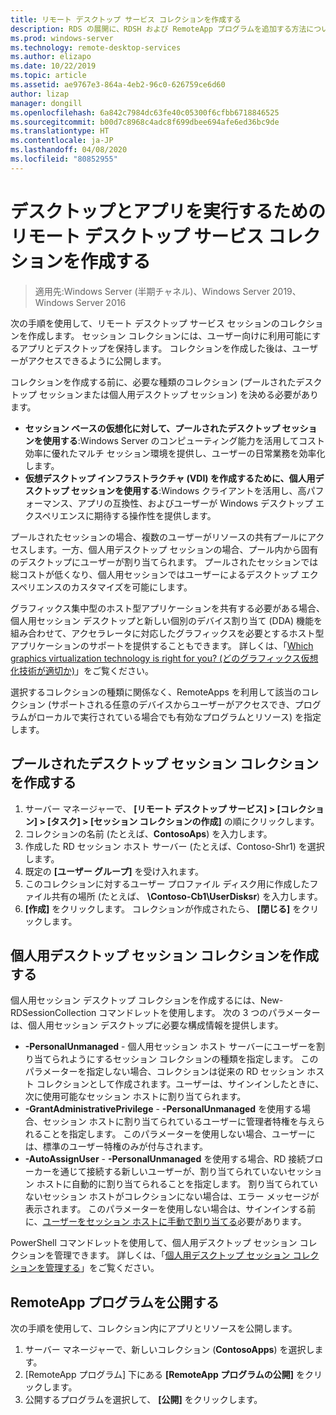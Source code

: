 ```yaml
---
title: リモート デスクトップ サービス コレクションを作成する
description: RDS の展開に、RDSH および RemoteApp プログラムを追加する方法について説明します。
ms.prod: windows-server
ms.technology: remote-desktop-services
ms.author: elizapo
ms.date: 10/22/2019
ms.topic: article
ms.assetid: ae9767e3-864a-4eb2-96c0-626759ce6d60
author: lizap
manager: dongill
ms.openlocfilehash: 6a842c7984dc63fe40c05300f6cfbb6718846525
ms.sourcegitcommit: b00d7c8968c4adc8f699dbee694afe6ed36bc9de
ms.translationtype: HT
ms.contentlocale: ja-JP
ms.lasthandoff: 04/08/2020
ms.locfileid: "80852955"
---
```

# <a name="create-a-remote-desktop-services-collection-for-desktops-and-apps-to-run"></a>デスクトップとアプリを実行するためのリモート デスクトップ サービス コレクションを作成する

>適用先:Windows Server (半期チャネル)、Windows Server 2019、Windows Server 2016

次の手順を使用して、リモート デスクトップ サービス セッションのコレクションを作成します。 セッション コレクションには、ユーザー向けに利用可能にするアプリとデスクトップを保持します。 コレクションを作成した後は、ユーザーがアクセスできるように公開します。

コレクションを作成する前に、必要な種類のコレクション (プールされたデスクトップ セッションまたは個人用デスクトップ セッション) を決める必要があります。 

- **セッション ベースの仮想化に対して、プールされたデスクトップ セッションを使用する**:Windows Server のコンピューティング能力を活用してコスト効率に優れたマルチ セッション環境を提供し、ユーザーの日常業務を効率化します。
- **仮想デスクトップ インフラストラクチャ (VDI) を作成するために、個人用デスクトップ セッションを使用する**:Windows クライアントを活用し、高パフォーマンス、アプリの互換性、およびユーザーが Windows デスクトップ エクスペリエンスに期待する操作性を提供します。
 
プールされたセッションの場合、複数のユーザーがリソースの共有プールにアクセスします。一方、個人用デスクトップ セッションの場合、プール内から固有のデスクトップにユーザーが割り当てられます。 プールされたセッションでは総コストが低くなり、個人用セッションではユーザーによるデスクトップ エクスペリエンスのカスタマイズを可能にします。

グラフィックス集中型のホスト型アプリケーションを共有する必要がある場合、個人用セッション デスクトップと新しい個別のデバイス割り当て (DDA) 機能を組み合わせて、アクセラレータに対応したグラフィックスを必要とするホスト型アプリケーションのサポートを提供することもできます。 詳しくは、「[Which graphics virtualization technology is right for you? (どのグラフィックス仮想化技術が適切か)](rds-graphics-virtualization.md)」をご覧ください。


選択するコレクションの種類に関係なく、RemoteApps を利用して該当のコレクション (サポートされる任意のデバイスからユーザーがアクセスでき、プログラムがローカルで実行されている場合でも有効なプログラムとリソース) を指定します。

## <a name="create-a-pooled-desktop-session-collection"></a>プールされたデスクトップ セッション コレクションを作成する

1.  サーバー マネージャーで、 **[リモート デスクトップ サービス] > [コレクション] > [タスク] > [セッション コレクションの作成]** の順にクリックします。  
2.  コレクションの名前 (たとえば、**ContosoAps**) を入力します。  
3.  作成した RD セッション ホスト サーバー (たとえば、Contoso-Shr1) を選択します。  
4.  既定の **[ユーザー グループ]** を受け入れます。  
5.  このコレクションに対するユーザー プロファイル ディスク用に作成したファイル共有の場所 (たとえば、 **\Contoso-Cb1\UserDisksr**) を入力します。   
6.  **[作成]** をクリックします。 コレクションが作成されたら、 **[閉じる]** をクリックします。  


## <a name="create-a-personal-desktop-session-collection"></a>個人用デスクトップ セッション コレクションを作成する

個人用セッション デスクトップ コレクションを作成するには、New-RDSessionCollection コマンドレットを使用します。 次の 3 つのパラメーターは、個人用セッション デスクトップに必要な構成情報を提供します。

- **-PersonalUnmanaged** - 個人用セッション ホスト サーバーにユーザーを割り当てられようにするセッション コレクションの種類を指定します。 このパラメーターを指定しない場合、コレクションは従来の RD セッション ホスト コレクションとして作成されます。ユーザーは、サインインしたときに、次に使用可能なセッション ホストに割り当てられます。
- **-GrantAdministrativePrivilege** - **-PersonalUnmanaged** を使用する場合、セッション ホストに割り当てられているユーザーに管理者特権を与えられることを指定します。 このパラメーターを使用しない場合、ユーザーには、標準のユーザー特権のみが付与されます。
- **-AutoAssignUser** - **-PersonalUnmanaged** を使用する場合、RD 接続ブローカーを通じて接続する新しいユーザーが、割り当てられていないセッション ホストに自動的に割り当てられることを指定します。 割り当てられていないセッション ホストがコレクションにない場合は、エラー メッセージが表示されます。 このパラメーターを使用しない場合は、サインインする前に、[ユーザーをセッション ホストに手動で割り当てる](rds-manage-personal-collection.md#manually-assign-a-user-to-a-personal-session-host)必要があります。

PowerShell コマンドレットを使用して、個人用デスクトップ セッション コレクションを管理できます。 詳しくは、「[個人用デスクトップ セッション コレクションを管理する](rds-manage-personal-collection.md)」をご覧ください。

## <a name="publish-remoteapp-programs"></a>RemoteApp プログラムを公開する
次の手順を使用して、コレクション内にアプリとリソースを公開します。

1.  サーバー マネージャーで、新しいコレクション (**ContosoApps**) を選択します。  
2.  [RemoteApp プログラム] 下にある **[RemoteApp プログラムの公開]** をクリックします。  
3. 公開するプログラムを選択して、 **[公開]** をクリックします。  
